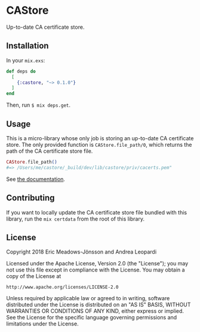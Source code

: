# CAStore

Up-to-date CA certificate store.

## Installation

In your `mix.exs`:

```elixir
def deps do
  [
    {:castore, "~> 0.1.0"}
  ]
end
```

Then, run `$ mix deps.get`.

## Usage

This is a micro-library whose only job is storing an up-to-date CA certificate
store. The only provided function is `CAStore.file_path/0`, which returns the
path of the CA certificate store file.

```elixir
CAStore.file_path()
#=> /Users/me/castore/_build/dev/lib/castore/priv/cacerts.pem"
```

See [the documentation](https://hexdocs.pm/castore).

## Contributing

If you want to locally update the CA certificate store file bundled with this
library, run the `mix certdata` from the root of this library.

## License

Copyright 2018 Eric Meadows-Jönsson and Andrea Leopardi

Licensed under the Apache License, Version 2.0 (the "License"); you may not use
this file except in compliance with the License. You may obtain a copy of the
License at

    http://www.apache.org/licenses/LICENSE-2.0

Unless required by applicable law or agreed to in writing, software distributed
under the License is distributed on an "AS IS" BASIS, WITHOUT WARRANTIES OR
CONDITIONS OF ANY KIND, either express or implied. See the License for the
specific language governing permissions and limitations under the License.
